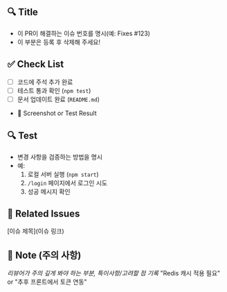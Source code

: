 ## 🔍 Title
- 이 PR이 해결하는 이슈 번호를 명시(예: Fixes #123)
- 이 부분은 등록 후 삭제해 주세요!

## ✅ Check List
- [ ] 코드에 주석 추가 완료
- [ ] 테스트 통과 확인 (`npm test`)
- [ ] 문서 업데이트 완료 (`README.md`)

+ 📸 Screenshot or Test Result

## 🔍 Test 
- 변경 사항을 검증하는 방법을 명시
- 예:
  1. 로컬 서버 실행 (`npm start`)
  2. `/login` 페이지에서 로그인 시도
  3. 성공 메시지 확인

## 🔗 Related Issues 
[이슈 제목](이슈 링크)

## 📝 Note (주의 사항) 
*리뷰어가 주의 깊게 봐야 하는 부분, 특이사항/고려할 점 기록*
"Redis 캐시 적용 필요" or "추후 프론트에서 토큰 연동"